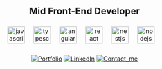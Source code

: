  <div align="center">

<h2 align="center">Mid Front-End Developer</h2>

###

<div align="center">
  <img src="https://cdn.jsdelivr.net/gh/devicons/devicon/icons/javascript/javascript-original.svg" height="40" alt="javascript logo"  />
  <img width="12" />
  <img src="https://cdn.jsdelivr.net/gh/devicons/devicon/icons/typescript/typescript-original.svg" height="40" alt="typescript logo"  />
  <img width="12" />
  <img src="https://cdn.jsdelivr.net/gh/devicons/devicon/icons/angularjs/angularjs-plain.svg" height="40" alt="angular logo"  />
  <img width="12" />
  <img src="https://cdn.jsdelivr.net/gh/devicons/devicon/icons/react/react-original.svg" height="40" alt="react logo"  />
  <img width="12" />
  <img src="https://cdn.jsdelivr.net/gh/devicons/devicon/icons/nestjs/nestjs-plain.svg" height="40" alt="nestjs logo"  />
  <img width="12" />
  <img src="https://cdn.jsdelivr.net/gh/devicons/devicon/icons/nodejs/nodejs-original.svg" height="40" alt="nodejs logo"  />
  <img width="12" />
   
</div>

###
 
[![Portfolio](https://img.shields.io/badge/Portfolio-151515?style=for-the-badge&logo=google&logoColor=ffffff)](https://hackenicka.firebaseapp.com/)
[![LinkedIn](https://img.shields.io/badge/LinkedIn-151515?style=for-the-badge&logo=linkedin&logoColor=ffffff)](https://www.linkedin.com/in/josuehoenicka/)
[![Contact_me](https://img.shields.io/badge/YouTube-151515?style=for-the-badge&logo=youtube&logoColor=ffffff)](https://www.youtube.com/channel/UC9iBosOLYhjDbCoPIjLR3lw)
 
</div>







  

  




